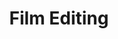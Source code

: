 ---
pid: '18'
_date: circa 1947
derivativo_link: https://derivativo-1.library.columbia.edu/iiif/2/ldpd:341223/
dlc_link: https://dlc.library.columbia.edu/catalog/cul:f4qrfj6qhv
format: photographs
iiif_json: https://derivativo-1.library.columbia.edu/iiif/2/ldpd:341223/info.json
name: 
native_jpg: https://derivativo-1.library.columbia.edu/iiif/2/ldpd:341223/full/!768,768/0/native.jpg
shelf_location: Box no. Box 129, Folder no. Folder 2 (Academics - Affiliated Institutions
  - Columbia University Press), Historical Photograph Collection
subjects: Academic libraries; New York (N.Y.)
summary: CMC (Columbia Movie Club?) members editing film, ca. 1947.
title: Film Editing
permalink: /photos/18/
layout: photo-page
---
